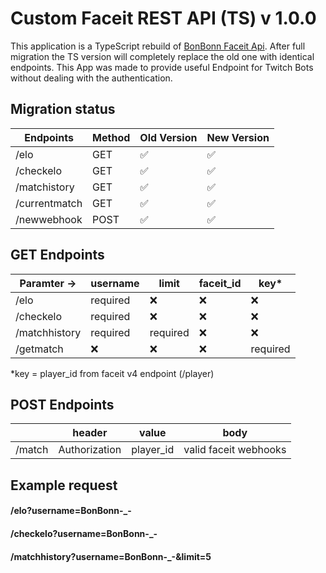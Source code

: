 # Custom Faceit REST API (TS) v 1.0.0
This application is a TypeScript rebuild of [BonBonn Faceit Api](https://bonbonn-faceitapi.herokuapp.com/).
After full migration the TS version will completely replace the old one with identical endpoints.
This App was made to provide useful Endpoint for Twitch Bots without dealing with the authentication.

## Migration status
  
| Endpoints     | Method | Old Version        | New Version        |
|---------------|--------|--------------------|--------------------|
| /elo          | GET    | :white_check_mark: | :white_check_mark: |
| /checkelo     | GET    | :white_check_mark: | :white_check_mark: |
| /matchistory  | GET    | :white_check_mark: | :white_check_mark: |
| /currentmatch | GET    | :white_check_mark: | :white_check_mark: |
| /newwebhook   | POST   | :white_check_mark: | :white_check_mark: |


## GET Endpoints

| Paramter ->   | username | limit    | faceit_id | key*      |
|---------------|----------|----------|-----------|-----------|
| /elo          | required | :x:      | :x:       |:x:       |
| /checkelo     | required | :x:      | :x:       |:x:       |
| /matchhistory | required | required| :x:        |:x:        |
| /getmatch | :x:      | :x:      | :x:      |required      |

*key = player_id from faceit v4 endpoint (/player)

## POST Endpoints

|    | header | value|body|
|---------------|----------|----------|----------|
| /match          |  Authorization| player_id|valid faceit webhooks|




## Example request
#### /elo?username=BonBonn-_-
#### /checkelo?username=BonBonn-_-
#### /matchhistory?username=BonBonn-_-&limit=5
